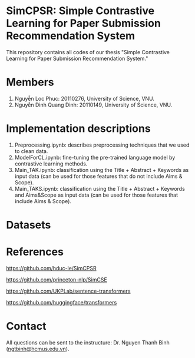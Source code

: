# SimCPSR: Simple Contrastive Learning for Paper Submission Recommendation System
This repository contains all codes of our thesis "Simple Contrastive Learning for Paper Submission Recommendation System."

# Members
1. Nguyễn Loc Phuc: 20110276, University of Science, VNU.
2. Nguyễn Dinh Quang Dinh: 20110149, University of Science, VNU.

# Implementation descriptions
1. Preprocessing.ipynb: describes preprocessing techniques that we used to clean data.
2. ModelForCL.ipynb: fine-tuning the pre-trained language model by contrastive learning methods.
3. Main_TAK.ipynb: classification using the Title + Abstract + Keywords as input data (can be used for those features that do not include Aims & Scope).
4. Main_TAKS.ipynb: classification using the Title + Abstract + Keywords and Aims&Scope as input data (can be used for those features that include Aims & Scope).

# Datasets


# References
https://github.com/hduc-le/SimCPSR

https://github.com/princeton-nlp/SimCSE

https://github.com/UKPLab/sentence-transformers

https://github.com/huggingface/transformers


# Contact
All questions can be sent to the instructure: Dr. Nguyen Thanh Binh (ngtbinh@hcmus.edu.vn).


